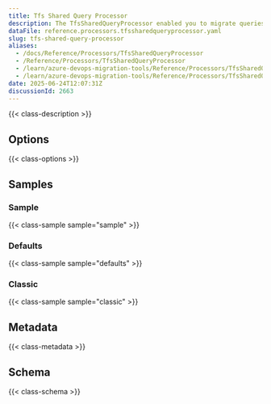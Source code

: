 ```yaml
---
title: Tfs Shared Query Processor
description: The TfsSharedQueryProcessor enabled you to migrate queries from one locatio nto another.
dataFile: reference.processors.tfssharedqueryprocessor.yaml
slug: tfs-shared-query-processor
aliases:
  - /docs/Reference/Processors/TfsSharedQueryProcessor
  - /Reference/Processors/TfsSharedQueryProcessor
  - /learn/azure-devops-migration-tools/Reference/Processors/TfsSharedQueryProcessor
  - /learn/azure-devops-migration-tools/Reference/Processors/TfsSharedQueryProcessor/index.md
date: 2025-06-24T12:07:31Z
discussionId: 2663
---
```


{{< class-description >}}

## Options

{{< class-options >}}

## Samples

### Sample

{{< class-sample sample="sample" >}}

### Defaults

{{< class-sample sample="defaults" >}}

### Classic

{{< class-sample sample="classic" >}}

## Metadata

{{< class-metadata >}}

## Schema

{{< class-schema >}}
